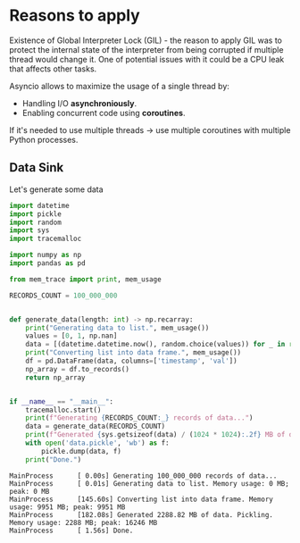 # Reasons to apply

Existence of Global Interpreter Lock (GIL) - the reason to apply GIL was to protect the internal state of the interpreter from being corrupted if multiple thread would change it.
One of potential issues with it could be a CPU leak that affects other tasks.
<!--- TODO: example -->

Asyncio allows to maximize the usage of a single thread by:
- Handling I/O **asynchroniously**.
- Enabling concurrent code using **coroutines**.

If it's needed to use multiple threads -> use multiple coroutines with multiple Python processes.

## Data Sink

Let's generate some data
```python
import datetime
import pickle
import random
import sys
import tracemalloc

import numpy as np
import pandas as pd

from mem_trace import print, mem_usage

RECORDS_COUNT = 100_000_000


def generate_data(length: int) -> np.recarray:
    print("Generating data to list.", mem_usage())
    values = [0, 1, np.nan]
    data = [(datetime.datetime.now(), random.choice(values)) for _ in range(length)]
    print("Converting list into data frame.", mem_usage())
    df = pd.DataFrame(data, columns=['timestamp', 'val'])
    np_array = df.to_records()
    return np_array


if __name__ == "__main__":
    tracemalloc.start()
    print(f"Generating {RECORDS_COUNT:_} records of data...")
    data = generate_data(RECORDS_COUNT)
    print(f"Generated {sys.getsizeof(data) / (1024 * 1024):.2f} MB of data. Pickling.", mem_usage())
    with open('data.pickle', 'wb') as f:
        pickle.dump(data, f)
    print("Done.")

```

```text
MainProcess      [ 0.00s] Generating 100_000_000 records of data...
MainProcess      [ 0.01s] Generating data to list. Memory usage: 0 MB; peak: 0 MB
MainProcess      [145.60s] Converting list into data frame. Memory usage: 9951 MB; peak: 9951 MB
MainProcess      [182.08s] Generated 2288.82 MB of data. Pickling. Memory usage: 2288 MB; peak: 16246 MB
MainProcess      [ 1.56s] Done.
```
